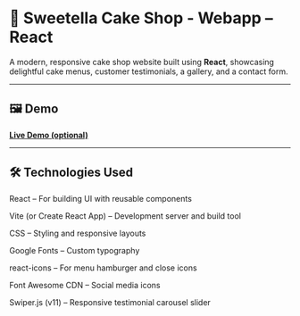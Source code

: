 # 🍰 Sweetella Cake Shop - Webapp – React

A modern, responsive cake shop website built using **React**, showcasing delightful cake menus, customer testimonials, a gallery, and a contact form.

---

## 🖼️ Demo

**[Live Demo (optional)](https://your-demo-link.com)**

---

## 🛠️ Technologies Used

React – For building UI with reusable components

Vite (or Create React App) – Development server and build tool

CSS – Styling and responsive layouts

Google Fonts – Custom typography

react-icons – For menu hamburger and close icons

Font Awesome CDN – Social media icons

Swiper.js (v11) – Responsive testimonial carousel slider
